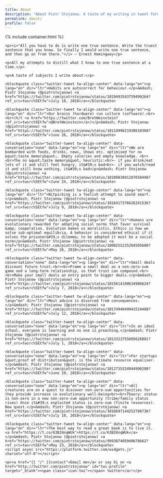 ```yaml
---
title: About
description: "About Piotr Stojanow. A taste of my writing in tweet form."
permalink: about/
profile: false
---
```


{% include container.html %}

<article class="post">
  <section id="post-body">

    <p><i>"All you have to do is write one true sentence. Write the truest sentence that you know. So finally I would write one true sentence, and then go on from there."</i> — Ernest Hemingway</p>

    <p>All my attempts to distill what I know to one true sentence at a time.</p>

    <p>A taste of subjects I write about:</p>

    <blockquote class="twitter-tweet tw-align-center" data-lang="en"><p lang="en" dir="ltr">Habits are autocorrect for behaviour.</p>&mdash; Piotr Stojanow (@piotrstojanow) <a href="https://twitter.com/piotrstojanow/status/1019493543759499264?ref_src=twsrc%5Etfw">July 18, 2018</a></blockquote>

    <blockquote class="twitter-tweet tw-align-center" data-lang="en"><p lang="en" dir="ltr">Our brains (hardware) run culture (software).<br><br>(h/t <a href="https://twitter.com/BretWeinstein?ref_src=twsrc%5Etfw">@BretWeinstein</a>)</p>&mdash; Piotr Stojanow (@piotrstojanow) <a href="https://twitter.com/piotrstojanow/status/1011499621938618368?ref_src=twsrc%5Etfw">June 26, 2018</a></blockquote>

    <blockquote class="twitter-tweet tw-align-center" data-conversation="none" data-lang="en"><p lang="en" dir="ltr">We are bombarded with foods, drinks, news, shows etc. optimised for no &quot;taste memory&quot;. Empty calories and empty knowledge. <br><br>The no &quot;taste memory&quot; heuristic:<br>- if you drink/eat lots of it and still feel hungry, it&#39;s bad<br>- if you watch/read it and still know nothing, it&#39;s bad</p>&mdash; Piotr Stojanow (@piotrstojanow) <a href="https://twitter.com/piotrstojanow/status/1010983891287658498?ref_src=twsrc%5Etfw">June 24, 2018</a></blockquote>

    <blockquote class="twitter-tweet tw-align-center" data-lang="en"><p lang="en" dir="ltr">Nitpicking is a foolish attempt to sound smart.</p>&mdash; Piotr Stojanow (@piotrstojanow) <a href="https://twitter.com/piotrstojanow/status/1016417376626241536?ref_src=twsrc%5Etfw">July 9, 2018</a></blockquote>

    <blockquote class="twitter-tweet tw-align-center" data-conversation="none" data-lang="en"><p lang="en" dir="ltr">Humans are evolutionary rewarded for adopting social norms that favor survival &amp; cooperation. Evolution makes us moralistic. Ethics is how we solve sub-optimal equilibria. A behavior is considered ethical if it solves the prisoner&#39;s dilemma; to be adopted it must be a social norm</p>&mdash; Piotr Stojanow (@piotrstojanow) <a href="https://twitter.com/piotrstojanow/status/1000255235204505600?ref_src=twsrc%5Etfw">May 26, 2018</a></blockquote>

    <blockquote class="twitter-tweet tw-align-center" data-conversation="none" data-lang="en"><p lang="en" dir="ltr">Small deals discount future trust.<br><br>Frame a small deal as a non-zero-sum game and a long-term relationship, so that trust can compound.<br><br>Make your small deals an entry point to bigger deals.</p>&mdash; Piotr Stojanow (@piotrstojanow) <a href="https://twitter.com/piotrstojanow/status/1015614180634906624?ref_src=twsrc%5Etfw">July 7, 2018</a></blockquote>

    <blockquote class="twitter-tweet tw-align-center" data-lang="en"><p lang="en" dir="ltr">Most advice is divorced from consequences.</p>&mdash; Piotr Stojanow (@piotrstojanow) <a href="https://twitter.com/piotrstojanow/status/1017494049941524488?ref_src=twsrc%5Etfw">July 12, 2018</a></blockquote>

    <blockquote class="twitter-tweet tw-align-center" data-conversation="none" data-lang="en"><p lang="en" dir="ltr">In an ideal school, everyone is learning and no one is preaching.</p>&mdash; Piotr Stojanow (@piotrstojanow) <a href="https://twitter.com/piotrstojanow/status/1013323755605626881?ref_src=twsrc%5Etfw">July 1, 2018</a></blockquote>

    <blockquote class="twitter-tweet tw-align-center" data-conversation="none" data-lang="en"><p lang="en" dir="ltr">For startups &quot;proof of distribution&quot; is the ultimate resource equaliser.</p>&mdash; Piotr Stojanow (@piotrstojanow) <a href="https://twitter.com/piotrstojanow/status/1012735324944990208?ref_src=twsrc%5Etfw">June 29, 2018</a></blockquote>

    <blockquote class="twitter-tweet tw-align-center" data-conversation="none" data-lang="en"><p lang="en" dir="ltr">All creatures are on a quest to discover non-zero-sum opportunities for they provide increase in evolutionary well-being<br><br>Theory: status is non-zero in a new non-zero-sum opportunity (tribe/family status rises) Once it&#39;s exploited status is zero-sum (finite resources). New quest.</p>&mdash; Piotr Stojanow (@piotrstojanow) <a href="https://twitter.com/piotrstojanow/status/1016697144252788736?ref_src=twsrc%5Etfw">July 10, 2018</a></blockquote>

    <blockquote class="twitter-tweet tw-align-center" data-lang="en"><p lang="en" dir="ltr">The best way to read a great book is to live it. <a href="https://t.co/63BZ4nqWUk">https://t.co/63BZ4nqWUk</a></p>&mdash; Piotr Stojanow (@piotrstojanow) <a href="https://twitter.com/piotrstojanow/status/999387405940678662?ref_src=twsrc%5Etfw">May 23, 2018</a></blockquote>
    <script async src="https://platform.twitter.com/widgets.js" charset="utf-8"></script>

    <p><a href="{{ "/" }}contact">Email me</a> or say hi on <a href="http://twitter.com/piotrstojanow" id="twi-profile" target="_blank"><span class="icon-twi"></span> twitter</a>!</p>
  </section>
</article>
